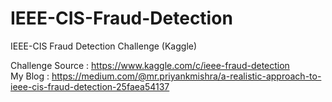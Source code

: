 # IEEE-CIS-Fraud-Detection
IEEE-CIS Fraud Detection Challenge (Kaggle)

Challenge Source : https://www.kaggle.com/c/ieee-fraud-detection
<br>
My Blog : https://medium.com/@mr.priyankmishra/a-realistic-approach-to-ieee-cis-fraud-detection-25faea54137
